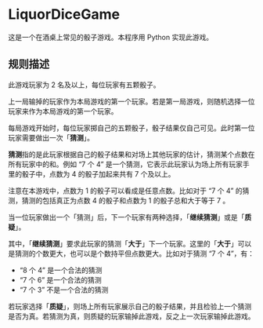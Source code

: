 # LiquorDiceGame
这是一个在酒桌上常见的骰子游戏。本程序用 Python 实现此游戏。
## 规则描述

此游戏玩家为 2 名及以上，每位玩家有五颗骰子。

上一局输掉的玩家作为本局游戏的第一个玩家。若是第一局游戏，则随机选择一位玩家来作为本局游戏的第一个玩家。

每局游戏开始时，每位玩家掷自己的五颗骰子，骰子结果仅自己可见。此时第一位玩家需要做出一次「**猜测**」。

**猜测**指的是此玩家根据自己的骰子结果和对场上其他玩家的估计，猜测某个点数在所有玩家中的和。例如 “7 个 4” 是一个猜测，它表示此玩家认为场上所有玩家手里的骰子中，点数为 4 的骰子加起来共有 7 个及以上。

注意在本游戏中，点数为 1 的骰子可以看成是任意点数。比如对于 “7 个 4” 的猜测，猜测的包括真正为点数 4 的骰子和点数为 1 的骰子总和大于等于 7 。

当一位玩家做出一个「猜测」后，下一个玩家有两种选择，「**继续猜测**」或是「**质疑**」。

其中，「**继续猜测**」要求此玩家的猜测「**大于**」下一个玩家。这里的「**大于**」可以是猜测的个数更大，也可以是个数持平但点数更大。比如对于猜测 “7 个 4”，有：

- “8 个 4” 是一个合法的猜测
- “7 个 6” 是一个合法的猜测
- “7 个 3” 不是一个合法的猜测

若玩家选择「**质疑**」，则场上所有玩家展示自己的骰子结果，并且检验上一个猜测是否为真。若猜测为真，则质疑的玩家输掉此游戏，反之上一次玩家输掉此游戏。
